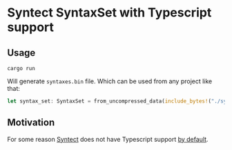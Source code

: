 # Syntect SyntaxSet with Typescript support

## Usage

```shell
cargo run
```

Will generate `syntaxes.bin` file. Which can be used from any project like that: 

```rust
let syntax_set: SyntaxSet = from_uncompressed_data(include_bytes!("./syntaxes.bin"))?;
```

## Motivation

For some reason [Syntect](https://github.com/trishume/syntect/) does not have Typescript support 
[by default](https://github.com/trishume/syntect/issues/447). 


